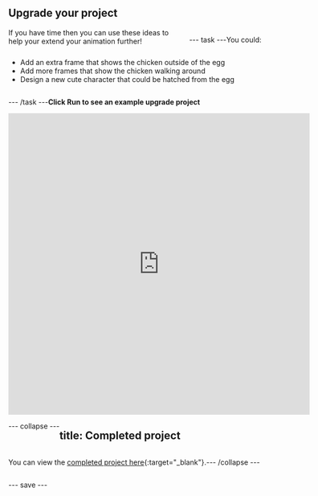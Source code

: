 ## Upgrade your project

<div style="display: flex; flex-wrap: wrap">
<div style="flex-basis: 200px; flex-grow: 1; margin-right: 15px;">
If you have time then you can use these ideas to help your extend your animation further!
</div>

--- task ---

You could:
+ Add an extra frame that shows the chicken outside of the egg
+ Add more frames that show the chicken walking around
+ Design a new cute character that could be hatched from the egg


--- /task ---

**Click Run to see an example upgrade project**

<div class="trinket">
<iframe src="https://trinket.io/embed/python/75dccd82ad?outputOnly=true&runOption=run" width="600" height="600" frameborder="0" marginwidth="0" marginheight="0" allowfullscreen></iframe>
</div>

--- collapse ---

---
title: Completed project
---

You can view the [completed project here](https://trinket.io/library/trinkets/d58edb5472){:target="_blank"}.

--- /collapse ---

--- save ---